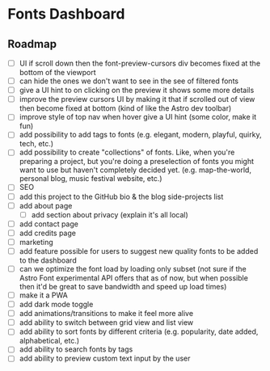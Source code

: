 # Fonts Dashboard

## Roadmap

- [ ] UI if scroll down then the font-preview-cursors div becomes fixed at the bottom of the viewport
- [ ] can hide the ones we don't want to see in the see of filtered fonts
- [ ] give a UI hint to on clicking on the preview it shows some more details
- [ ] improve the preview cursors UI by making it that if scrolled out of view then become fixed at bottom (kind of like the Astro dev toolbar)
- [ ] improve style of top nav when hover give a UI hint (some color, make it fun)
- [ ] add possibility to add tags to fonts (e.g. elegant, modern, playful, quirky, tech, etc.)
- [ ] add possibility to create "collections" of fonts. Like, when you're preparing a project, but you're doing a preselection of fonts you might want to use but haven't completely decided yet. (e.g. map-the-world, personal blog, music festival website, etc.)
- [ ] SEO
- [ ] add this project to the GitHub bio & the blog side-projects list
- [ ] add about page
  - [ ] add section about privacy (explain it's all local)
- [ ] add contact page
- [ ] add credits page
- [ ] marketing
- [ ] add feature possible for users to suggest new quality fonts to be added to the dashboard
- [ ] can we optimize the font load by loading only subset (not sure if the Astro Font experimental API offers that as of now, but when possible then it'd be great to save bandwidth and speed up load times)
- [ ] make it a PWA
- [ ] add dark mode toggle
- [ ] add animations/transitions to make it feel more alive
- [ ] add ability to switch between grid view and list view
- [ ] add ability to sort fonts by different criteria (e.g. popularity, date added, alphabetical, etc.)
- [ ] add ability to search fonts by tags
- [ ] add ability to preview custom text input by the user
